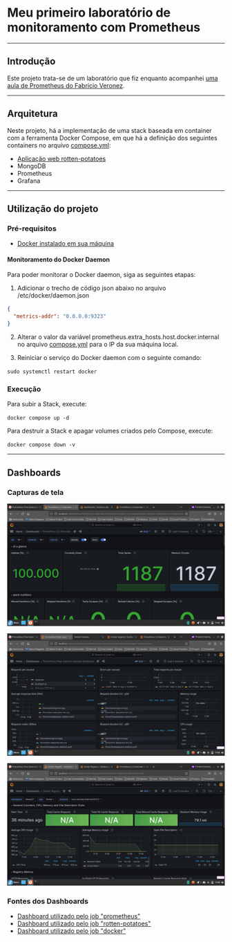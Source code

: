 # Meu primeiro laboratório de monitoramento com Prometheus

---

## Introdução

Este projeto trata-se de um laboratório que fiz enquanto acompanhei [uma aula de Prometheus do Fabrício Veronez](https://www.youtube.com/watch?v=mwIQJ1m9ulY&pp=ygUSUHJvbWV0aGV1cyBWZXJvbmV6).

---

## Arquitetura

Neste projeto, há a implementação de uma stack baseada em container com a ferramenta Docker Compose, em que há a definição dos seguintes containers no arquivo [compose.yml](./compose.yml):

* [Aplicação web rotten-potatoes](https://github.com/KubeDev/rotten-potatoes)
* MongoDB
* Prometheus
* Grafana

---

## Utilização do projeto

### Pré-requisitos

* [Docker instalado em sua máquina](https://docs.docker.com/get-docker/)

#### Monitoramento do Docker Daemon

Para poder monitorar o Docker daemon, siga as seguintes etapas:

1. Adicionar o trecho de código json abaixo no arquivo /etc/docker/daemon.json

```json
{
  "metrics-addr": "0.0.0.0:9323"
}
```

2. Alterar o valor da variável prometheus.extra\_hosts.host.docker.internal no arquivo [compose.yml](./compose.yml) para o IP da sua máquina local.

3. Reiniciar o serviço do Docker daemon com o seguinte comando:

`sudo systemctl restart docker`

### Execução

Para subir a Stack, execute:

`docker compose up -d`

Para destruir a Stack e apagar volumes criados pelo Compose, execute:

`docker compose down -v`

---

## Dashboards

### Capturas de tela

![Dashboard do Job "prometheus", em que há o monitoramento dele mesmo](./screenshots/grafana-dashboard-a.png)

![Dashboard do Job "rotten-potatoes", em que há o monitoramento da aplicação web rotten-potatoes](./screenshots/grafana-dashboard-b.png)

![Dashboard do Job "docker", em que há o monitoramento do Docker daemon](./screenshots/grafana-dashboard-c.png)

### Fontes dos Dashboards

* [Dashboard utilizado pelo job "prometheus"](https://grafana.com/grafana/dashboards/3662-prometheus-2-0-overview/)
* [Dashboard utilizado pelo job "rotten-potatoes"](https://github.com/rycus86/prometheus_flask_exporter/blob/master/dashboards/flask_webapp.json)
* [Dashboard utilizado pelo job "docker"](https://grafana.com/grafana/dashboards/9621-docker-registry/)
